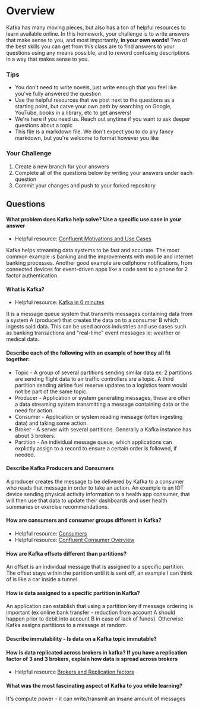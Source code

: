 # Overview

Kafka has many moving pieces, but also has a ton of helpful resources to learn available online. In this homework, your
challenge is to write answers that make sense to you, and most importantly, **in your own words!**
Two of the best skills you can get from this class are to find answers to your questions using any means possible, and to
reword confusing descriptions in a way that makes sense to you. 

### Tips
* You don't need to write novels, just write enough that you feel like you've fully answered the question
* Use the helpful resources that we post next to the questions as a starting point, but carve your own path by searching on Google, YouTube, books in a library, etc to get answers!
* We're here if you need us. Reach out anytime if you want to ask deeper questions about a topic 
* This file is a markdown file. We don't expect you to do any fancy markdown, but you're welcome to format however you like

### Your Challenge
1. Create a new branch for your answers 
2. Complete all of the questions below by writing your answers under each question
3. Commit your changes and push to your forked repository

## Questions
#### What problem does Kafka help solve? Use a specific use case in your answer 
* Helpful resource: [Confluent Motivations and Use Cases](https://youtu.be/BsojaA1XnpM)

Kafka helps streaming data systems to be fast and accurate. The most common example is banking and the improvements with mobile and internet banking processes. Another good example are cellphone notifications, from connected devices for event-driven apps like a code sent to a phone for 2 factor authentication.

#### What is Kafka?
* Helpful resource: [Kafka in 6 minutes](https://youtu.be/Ch5VhJzaoaI) 

It is a message queue system that transmits messages containing data from a system A (producer) that creates the data on to a consumer B which ingests said data. 
This can be used across industries and use cases such as banking transactions and "real-time" event messages ie: weather or medical data.


#### Describe each of the following with an example of how they all fit together: 
 * Topic - A group of several partitions sending similar data ex: 2 partitions are sending flight data to air traffic controllers are a topic. A third  partition sending airline fuel reserve updates to a logistics team would not be part of the same topic.
 * Producer - Application or system generating messages, these are often a data streaming system transmitting a message containing data or the need for action.
 * Consumer - Application or system reading message (often ingesting data) and taking some action.
 * Broker - A server with several partitions. Generally a Kafka instance has about 3 brokers.
 * Partition - An individual message queue, which applications can explictly assign to a record to ensure a certain order is followed, if needed.

#### Describe Kafka Producers and Consumers

A producer creates the message to be delivered by Kafka to a consumer who reads that message in order to take an action. An example is an IOT device sending physical activity information to a health app consumer, that will then use that data to update their dashboards and user health summaries or exercise recommendations.

#### How are consumers and consumer groups different in Kafka? 
* Helpful resource: [Consumers](https://youtu.be/lAdG16KaHLs)
* Helpful resource: [Confluent Consumer Overview](https://youtu.be/Z9g4jMQwog0)

#### How are Kafka offsets different than partitions? 

An offset is an individual message that is assigned to a specific partition.
The offset stays within the partition until it is sent off, an example I can think of is like a car inside a tunnel.

#### How is data assigned to a specific partition in Kafka? 

An application can establish that using a partition key if message ordering is important (ex online bank transfer - reduction from account A should happen prior to debit into account B in case of lack of funds). Otherwise Kafka assigns partitions to a message at random.

#### Describe immutability - Is data on a Kafka topic immutable? 

#### How is data replicated across brokers in kafka? If you have a replication factor of 3 and 3 brokers, explain how data is spread across brokers
* Helpful resource [Brokers and Replication factors](https://youtu.be/ZOU7PJWZU9w)

#### What was the most fascinating aspect of Kafka to you while learning? 

It's compute power - it can write/transmit an insane amount of messages
